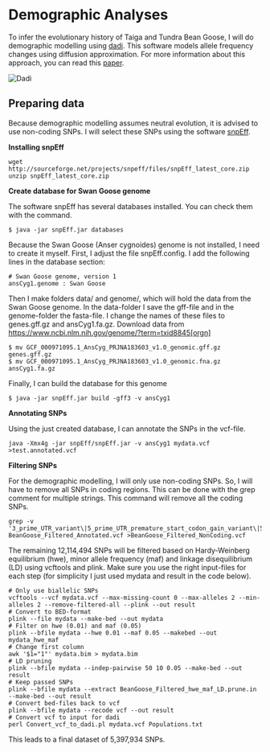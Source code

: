 # Demographic Analyses
To infer the evolutionary history of Taiga and Tundra Bean Goose, I will do demographic modelling using [dadi](https://bitbucket.org/gutenkunstlab/dadi/src/master/).
This software models allele frequency changes using diffusion approximation. For more information about this approach, you can read this [paper](https://journals.plos.org/plosgenetics/article?id=10.1371/journal.pgen.1000695).

![Dadi](https://journals.plos.org/plosgenetics/article/figure/image?size=large&id=10.1371/journal.pgen.1000695.g001)

## Preparing data
Because demographic modelling assumes neutral evolution, it is advised to use non-coding SNPs. I will select these SNPs using the software [snpEff](http://snpeff.sourceforge.net/).

**Installing snpEff**
```
wget http://sourceforge.net/projects/snpeff/files/snpEff_latest_core.zip
unzip snpEff_latest_core.zip
```

**Create database for Swan Goose genome**

The software snpEff has several databases installed. You can check them with the command.
```
$ java -jar snpEff.jar databases
```
Because the Swan Goose (Anser cygnoides) genome is not installed, I need to create it myself. First, I adjust the file snpEff.config. I add the following lines in the database section:
```
# Swan Goose genome, version 1
ansCyg1.genome : Swan Goose
```
Then I make folders data/ and genome/, which will hold the data from the Swan Goose genome. In the data-folder I save the gff-file and in the genome-folder the fasta-file. I change the names of these files to genes.gff.gz and ansCyg1.fa.gz.
Download data from https://www.ncbi.nlm.nih.gov/genome/?term=txid8845[orgn]
```
$ mv GCF_000971095.1_AnsCyg_PRJNA183603_v1.0_genomic.gff.gz genes.gff.gz
$ mv GCF_000971095.1_AnsCyg_PRJNA183603_v1.0_genomic.fna.gz ansCyg1.fa.gz
```
Finally, I can build the database for this genome
```
$ java -jar snpEff.jar build -gff3 -v ansCyg1
```

**Annotating SNPs**

Using the just created database, I can annotate the SNPs in the vcf-file.
```
java -Xmx4g -jar snpEff/snpEff.jar -v ansCyg1 mydata.vcf >test.annotated.vcf
```

**Filtering SNPs**

For the demographic modelling, I will only use non-coding SNPs. So, I will have to remove all SNPs in coding regions. This can be done with the grep comment for multiple strings. This command will remove all the coding SNPs.
```
grep -v '3_prime_UTR_variant\|5_prime_UTR_premature_start_codon_gain_variant\|5_prime_UTR_variant\|initiator_codon_variant\|intragenic_variant\|missense_variant\|non_coding_transcript_exon_variant\|splice_acceptor_variant\|splice_donor_variant\|splice_region_variant\|start_lost\|stop_gained\|stop_lost\|stop_retained_variant\|synonymous_variant' BeanGoose_Filtered_Annotated.vcf >BeanGoose_Filtered_NonCoding.vcf
```

The remaining 12,114,494 SNPs will be filtered based on Hardy-Weinberg equilibrium (hwe), minor allele frequency (maf) and linkage disequilibrium (LD) using vcftools and plink. Make sure you use the right input-files for each step (for simplicity I just used mydata and result in the code below).

```
# Only use biallelic SNPs
vcftools --vcf mydata.vcf --max-missing-count 0 --max-alleles 2 --min-alleles 2 --remove-filtered-all --plink --out result
# Convert to BED-format
plink --file mydata --make-bed --out mydata
# Filter on hwe (0.01) and maf (0.05)
plink --bfile mydata --hwe 0.01 --maf 0.05 --makebed --out mydata_hwe_maf
# Change first column
awk '$1="1"' mydata.bim > mydata.bim
# LD pruning
plink --bfile mydata --indep-pairwise 50 10 0.05 --make-bed --out result
# Keep passed SNPs
plink --bfile mydata --extract BeanGoose_Filtered_hwe_maf_LD.prune.in --make-bed --out result 
# Convert bed-files back to vcf
plink --bfile mydata --recode vcf --out result
# Convert vcf to input for dadi
perl Convert_vcf_to_dadi.pl mydata.vcf Populations.txt
```
This leads to a final dataset of 5,397,934 SNPs.

